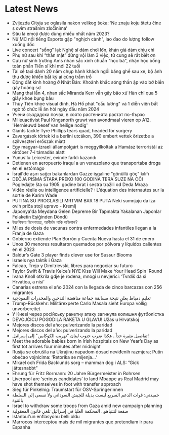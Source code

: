 # Latest News
-  Zvijezda Cityja se oglasila nakon velikog šoka: ‘Ne znaju koju štetu čine s ovim strašnim zločinima‘
-  Đâu là emoji được dùng nhiều nhất năm 2023?
-  Nữ MC nổi tiếng Esports gặp "nghịch cảnh", lao đao do lượng follow xuống dốc
-  Live concert "sống" lại: Nghệ sĩ dám chơi lớn, khán giả dám chịu chi
-  Phụ nữ sau khi “thân mật” đừng vội làm 3 việc, tử cung sẽ rất biết ơn
-  Cựu nữ sinh trường Ams nhan sắc xinh chuẩn "học bá", nhận học bổng toàn phần Tiến sĩ khi mới 22 tuổi
-  Tài xế taxi dành 20 năm chụp hành khách ngồi băng ghế sau xe, bộ ảnh thu được khiến bất kỳ ai cũng trầm trồ
-  Động đất kinh hoàng ở Nhật Bản: Khoảnh khắc sóng thần ập vào bờ biển gây hoảng sợ
-  Mang thai lần 4, nhan sắc Miranda Kerr vẫn gây bão xứ Hàn chỉ qua 5 giây khoe bụng bầu
-  Thùy Tiên khoe visual đỉnh, Hà Hồ phát "cẩu lương" và 1 diễn viên bất ngờ tổ chức lễ ăn hỏi ngày đầu năm 2024
-  Учени създадоха почва, в която растенията растат по-бързо
-  Milieuactivist Paul Kingsnorth gruwt van avondmaal vieren op A12. 'Hernieuwd besef van heilige nodig'
-  Giants tackle Tyre Phillips tears quad, headed for surgery
-  Zavargások törtek ki a berlini utcákon, 390 embert vettek őrizetbe a szilveszteri erőszak miatt
-  Egy magyar-izraeli állampolgárt is meggyilkoltak a Hamász terroristái az október 7-i támadás alatt
-  Yunus'lu Leicester, evinde farklı kazandı
-  Detienen en aeropuerto iraquí a un venezolano que transportaba droga en el estómago
-  İsrail'de aşırı sağcı bakanlardan Gazze işgaline "gönüllü göç" kılıfı
-  DEČJA PISMA STARA PREKO 100 GODINA TERA SUZE NA OČI Pogledajte šta su 1905. godine brat i sestra tražili od Deda Mraza
-  Vidéo réelle ou intelligence artificielle? : L’équation des internautes sur la sortie de Karim Wade
-  PUTINA SU PROGLASILI MRTVIM BAR 18 PUTA Neki sumnjaju da iza ovih priča stoji upravo - Kremlj
-  Japonya'da Meydana Gelen Depreme Bir Tapınakta Yakalanan Japonlar Felaketin Eşiğinden Döndü
-  উচ্চশিক্ষায় বিদেশযাত্রা, আশীর্বাদ নাকি অভিশাপ?
-  Miles de dosis de vacunas contra enfermedades infantiles llegan a la Franja de Gaza
-  Gobierno extiende Plan Borrón y Cuenta Nueva hasta el 31 de enero
-  Unos 30 menores resultaron quemados por pólvora y líquidos calientes en el 2023
-  Baldur’s Gate 3 player finds clever use for Sussur Blooms
-  Israels nya taktik i Gaza
-  Falcao, Trejo y Dimitrievski, libres para negociar su futuro
-  Taylor Swift & Travis Kelce’s NYE Kiss Will Make Your Head Spin 'Round
-  Ivana Knoll otkrila gdje je rođena, mnogi u nevjerici: ‘Tvrdiš da si Hrvatica, a nisi’
-  Canarias estrena el año 2024 con la llegada de cinco barcazas con 256 migrantes
-  تعليم دمياط يعلن نتيجة مسابقة جماعة مناهضة التدخين والمخدرات النموذجية
-  Trump-Rückkehr: Militärexperte Carlo Masala sieht Europa völlig unvorbereitet
-  У Києві через російську ракетну атаку загинула колишня футболістка
-  DEVOJČICU POGODILA RAKETA U GLAVU! Užas u Hrvatskoj
-  Mejores discos del año: pulverizando la paridad
-  Mejores discos del año: pulverizando la paridad
-  تفاصيل مثيرة جداً.. هكذا ضرب جنوب لبنان "تهريب الكوكايين" إلى إسرائيل!
-  Meet the adorable babies born in Irish hospitals on New Year’s Day as first tot arrives four minutes after midnight
-  Rusija se obrušila na Ukrajinu napadom dosad neviđenih razmjera; Putin obećao vojnicima: ‘Retorika se mijenja...‘
-  Mikael och Frida Backlunds sorg – mamman dog i ALS: ”Gick jättesnabbt”
-  Ehrung für Fritz Bormann: 20 Jahre Bürgermeister in Rohrsen
-  Liverpool are ‘serious candidates’ to land Mbappe as Real Madrid may have shot themselves in foot with transfer approach
-  Sieg für Pinkelnig: Traumstart für ÖSV-Springerinnen
-  حميدتي: قوات الدعم السريع ليست بديلة للجيش السوداني ولا نسعى إلى السلطة بالقوة
-  Israel to withdraw some troops from Gaza amid new campaign planning
-  صفعة لنتنياهو.. المحكمة العليا في إسرائيل تلغي قانون المعقولية
-  İstanbul'un enflasyonu belli oldu
-  Marrocos interceptou mais de mil migrantes que pretendiam ir para Espanha
